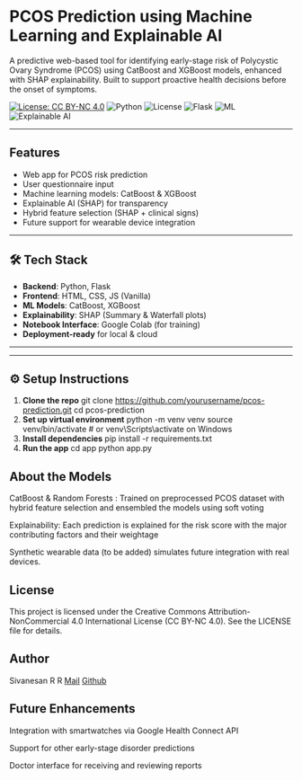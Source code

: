#  PCOS Prediction using Machine Learning and Explainable AI

A predictive web-based tool for identifying early-stage risk of Polycystic Ovary Syndrome (PCOS) using CatBoost and XGBoost models, enhanced with SHAP explainability. Built to support proactive health decisions before the onset of symptoms.

[![License: CC BY-NC 4.0](https://licensebuttons.net/l/by-nc/4.0/88x31.png)](https://creativecommons.org/licenses/by-nc/4.0/)
![Python](https://img.shields.io/badge/Python-3.10+-blue?logo=python)
![License](https://img.shields.io/badge/License-CC_BY--NC_4.0-lightgrey)
![Flask](https://img.shields.io/badge/Backend-Flask-orange)
![ML](https://img.shields.io/badge/Model-CatBoost%20%7C%20XGBoost-brightgreen)
![Explainable AI](https://img.shields.io/badge/Explainability-SHAP-purple)

---

##  Features

- Web app for PCOS risk prediction
- User questionnaire input
- Machine learning models: CatBoost & XGBoost
- Explainable AI (SHAP) for transparency
- Hybrid feature selection (SHAP + clinical signs)
- Future support for wearable device integration

---

## 🛠️ Tech Stack

- **Backend**: Python, Flask
- **Frontend**: HTML, CSS, JS (Vanilla)
- **ML Models**: CatBoost, XGBoost
- **Explainability**: SHAP (Summary & Waterfall plots)
- **Notebook Interface**: Google Colab (for training)
- **Deployment-ready** for local & cloud

---

---

## ⚙️ Setup Instructions

1. **Clone the repo**
   git clone https://github.com/yourusername/pcos-prediction.git
   cd pcos-prediction
2. **Set up virtual environment**
    python -m venv venv
source venv/bin/activate  # or venv\Scripts\activate on Windows
3. **Install dependencies**
    pip install -r requirements.txt
4. **Run the app**
    cd app
python app.py

## About the Models
CatBoost & Random Forests : Trained on preprocessed PCOS dataset with hybrid feature selection and ensembled the models using soft voting

Explainability: Each prediction is explained for the risk score with the major contributing factors and their weightage

Synthetic wearable data (to be added) simulates future integration with real devices.



## License

This project is licensed under the Creative Commons Attribution-NonCommercial 4.0 International License (CC BY-NC 4.0).
See the LICENSE file for details.
## Author

Sivanesan R R
[Mail](sivan.offcl@gmail.com)
[Github](https://github.com/sivan73)

## Future Enhancements

Integration with smartwatches via Google Health Connect API

Support for other early-stage disorder predictions

Doctor interface for receiving and reviewing reports

